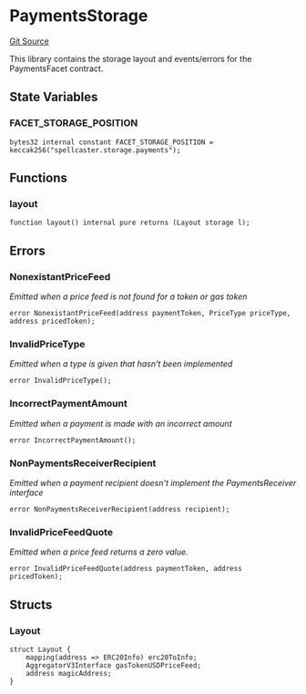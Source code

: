 # PaymentsStorage
[Git Source](https://github.com-treasure/TreasureProject/spellcaster-facets/blob/e61aea147da628641c6f090a95c62cf081f729f5/src/payments/PaymentsStorage.sol)

This library contains the storage layout and events/errors for the PaymentsFacet contract.


## State Variables
### FACET_STORAGE_POSITION

```solidity
bytes32 internal constant FACET_STORAGE_POSITION = keccak256("spellcaster.storage.payments");
```


## Functions
### layout


```solidity
function layout() internal pure returns (Layout storage l);
```

## Errors
### NonexistantPriceFeed
*Emitted when a price feed is not found for a token or gas token*


```solidity
error NonexistantPriceFeed(address paymentToken, PriceType priceType, address pricedToken);
```

### InvalidPriceType
*Emitted when a type is given that hasn't been implemented*


```solidity
error InvalidPriceType();
```

### IncorrectPaymentAmount
*Emitted when a payment is made with an incorrect amount*


```solidity
error IncorrectPaymentAmount();
```

### NonPaymentsReceiverRecipient
*Emitted when a payment recipient doesn't implement the PaymentsReceiver interface*


```solidity
error NonPaymentsReceiverRecipient(address recipient);
```

### InvalidPriceFeedQuote
*Emitted when a price feed returns a zero value.*


```solidity
error InvalidPriceFeedQuote(address paymentToken, address pricedToken);
```

## Structs
### Layout

```solidity
struct Layout {
    mapping(address => ERC20Info) erc20ToInfo;
    AggregatorV3Interface gasTokenUSDPriceFeed;
    address magicAddress;
}
```

